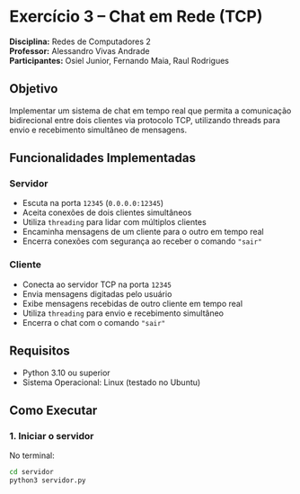 # Exercício 3 – Chat em Rede (TCP)

**Disciplina:** Redes de Computadores 2  
**Professor:** Alessandro Vivas Andrade  
**Participantes:** Osiel Junior, Fernando Maia, Raul Rodrigues

## Objetivo
Implementar um sistema de chat em tempo real que permita a comunicação bidirecional entre dois clientes via protocolo TCP, utilizando threads para envio e recebimento simultâneo de mensagens.

## Funcionalidades Implementadas

### Servidor
- Escuta na porta `12345` (`0.0.0.0:12345`)
- Aceita conexões de dois clientes simultâneos
- Utiliza `threading` para lidar com múltiplos clientes
- Encaminha mensagens de um cliente para o outro em tempo real
- Encerra conexões com segurança ao receber o comando `"sair"`

### Cliente
- Conecta ao servidor TCP na porta `12345`
- Envia mensagens digitadas pelo usuário
- Exibe mensagens recebidas de outro cliente em tempo real
- Utiliza `threading` para envio e recebimento simultâneo
- Encerra o chat com o comando `"sair"`

## Requisitos
- Python 3.10 ou superior  
- Sistema Operacional: Linux (testado no Ubuntu)

## Como Executar

### 1. Iniciar o servidor
No terminal:
```bash
cd servidor
python3 servidor.py

